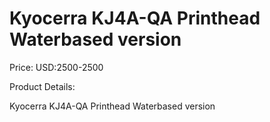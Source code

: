 # Kyocerra KJ4A-QA Printhead Waterbased version

Price: USD:2500-2500

Product Details:

Kyocerra KJ4A-QA Printhead Waterbased version